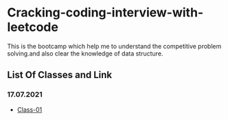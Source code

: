 # Cracking-coding-interview-with-leetcode
This is the bootcamp which help me to understand the competitive problem solving.and also clear the knowledge of data structure.
## List Of Classes and Link

### 17.07.2021
- [Class-01](https://github.com/abid-mugdho9875/Cracking-coding-interview-with-leetcode/tree/main/class-01)

